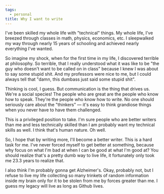 ```yaml
---
tags:
  - personal
title: Why I want to write
---
```

I've been skilled my whole life with "technical" things. My whole life, I've breezed through classes in math, physics, economics, etc. I sleepwalked my way through nearly 15 years of schooling and achieved nearly everything I've wanted. 

So imagine my shock, when for the first time in my life, I discovered terrible at philosophy. So terrible, that I really understood what it was like to be "the guy who doesn't want to be called on in class" because I knew I was about to say some stupid shit. And my professors were nice to me, but I could always tell that "damn, this dumbass just said some stupid shit".

Thinking is cool, I guess. But communication is the thing that drives us. We're a social species! The people who are great are the people who know how to speak. They're the people who know how to write. No one should seriously care about the "thinkers" — it's easy to think grandiose things when you never have to have them challenged.

This is a privileged position to take. I'm sure people who are better writers than me and less technically skilled than I am probably want my technical skills as well. I think that's human nature. Oh well.

So, I hope that by writing more, I'll become a better writer. This is a hard task for me. I've never forced myself to get better at something, because why focus on what I'm bad at when I can be good at what I'm good at? You should realize that's a pretty dumb way to live life, it fortunately only took me 23.3 years to realize that. 

I also think I'm probably gonna get Alzheimer's. Okay, probably not, but I refuse to live my life collecting so many trinkets of random information inside my brain only for it to be stolen from me by forces greater than me. I guess my legacy will live as long as Github lives. 